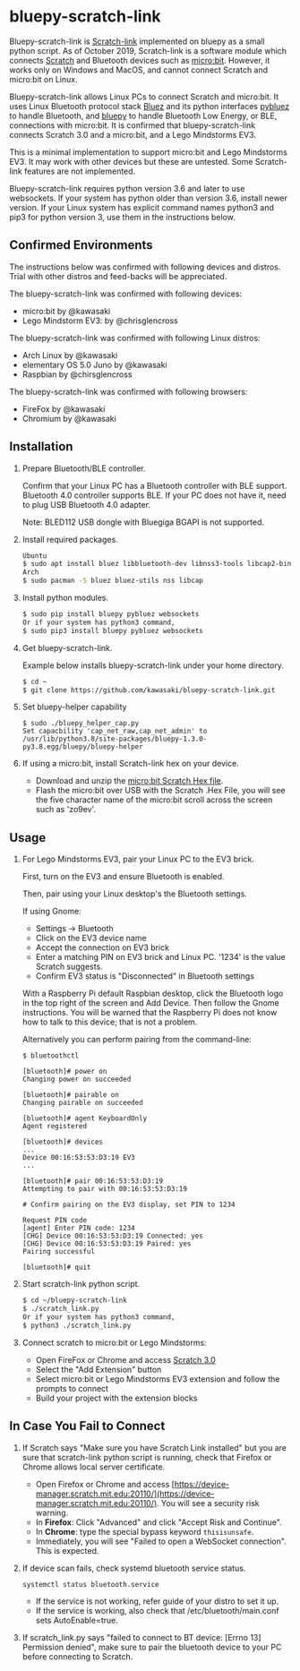 # bluepy-scratch-link

Bluepy-scratch-link is [Scratch-link](https://github.com/LLK/scratch-link)
implemented on bluepy as a small python script. As of October 2019, Scratch-link
is a software module which connects [Scratch](https://scratch.mit.edu/) and
Bluetooth devices such as [micro:bit](https://microbit.org/). However, it works
only on Windows and MacOS, and cannot connect Scratch and micro:bit on Linux.

Bluepy-scratch-link allows Linux PCs to connect Scratch and micro:bit. It uses
Linux Bluetooth protocol stack [Bluez](http://www.bluez.org/) and its python
interfaces [pybluez](https://github.com/pybluez/pybluez) to handle Bluetooth,
and [bluepy](https://github.com/IanHarvey/bluepy) to handle Bluetooth Low
Energy, or BLE, connections with micro:bit. It is confirmed that
bluepy-scratch-link connects Scratch 3.0 and a micro:bit, and a Lego Mindstorms
EV3.

This is a minimal implementation to support micro:bit and Lego Mindstorms EV3.
It may work with other devices but these are untested. Some Scratch-link
features are not implemented.

Bluepy-scratch-link requires python version 3.6 and later to use websockets.
If your system has python older than version 3.6, install newer version. If your
Linux system has explicit command names python3 and pip3 for python version 3,
use them in the instructions below.

Confirmed Environments
----------------------
The instructions below was confirmed with following devices and distros.
Trial with other distros and feed-backs will be appreciated.

The bluepy-scratch-link was confirmed with following devices:
* micro:bit by @kawasaki
* Lego Mindstorm EV3: by @chrisglencross

The bluepy-scratch-link was confirmed with following Linux distros:
* Arch Linux by @kawasaki
* elementary OS 5.0 Juno by @kawasaki
* Raspbian by @chirsglencross

The bluepy-scratch-link was confirmed with following browsers:
* FireFox by @kawasaki
* Chromium by @kawasaki

Installation
------------
1. Prepare Bluetooth/BLE controller.

   Confirm that your Linux PC has a Bluetooth controller with BLE support.
   Bluetooth 4.0 controller supports BLE. If your PC does not have it, need
   to plug USB Bluetooth 4.0 adapter.

   Note: BLED112 USB dongle with Bluegiga BGAPI is not supported.

2. Install required packages.

    ```sh
    Ubuntu
    $ sudo apt install bluez libbluetooth-dev libnss3-tools libcap2-bin
    Arch
    $ sudo pacman -S bluez bluez-utils nss libcap
    ```

3. Install python modules.

    ```sh
    $ sudo pip install bluepy pybluez websockets
    Or if your system has python3 command,
    $ sudo pip3 install bluepy pybluez websockets
    ```

4. Get bluepy-scratch-link.

   Example below installs bluepy-scratch-link under your home directory.
    ```sh
    $ cd ~
    $ git clone https://github.com/kawasaki/bluepy-scratch-link.git
    ```

5. Set bluepy-helper capability
    ```
    $ sudo ./bluepy_helper_cap.py
    Set capacbility 'cap_net_raw,cap_net_admin' to /usr/lib/python3.8/site-packages/bluepy-1.3.0-py3.8.egg/bluepy/bluepy-helper
    ```

6. If using a micro:bit, install Scratch-link hex on your device.

    * Download and unzip the [micro:bit Scratch Hex file](https://downloads.scratch.mit.edu/microbit/scratch-microbit-1.1.0.hex.zip).
    * Flash the micro:bit over USB with the Scratch .Hex File, you will see the
      five character name of the micro:bit scroll across the screen such as
      'zo9ev'.

Usage
-----
1. For Lego Mindstorms EV3, pair your Linux PC to the EV3 brick.

   First, turn on the EV3 and ensure Bluetooth is enabled.

   Then, pair using your Linux desktop's the Bluetooth settings.

   If using Gnome:
      * Settings -> Bluetooth
      * Click on the EV3 device name
      * Accept the connection on EV3 brick
      * Enter a matching PIN on EV3 brick and Linux PC. '1234' is the value Scratch suggests.
      * Confirm EV3 status is "Disconnected" in Bluetooth settings

   With a Raspberry Pi default Raspbian desktop, click the Bluetooth logo in the top right of the screen and
   Add Device. Then follow the Gnome instructions. You will be warned that the Raspberry Pi
   does not know how to talk to this device; that is not a problem.

   Alternatively you can perform pairing from the command-line:
   ```shell script
   $ bluetoothctl

   [bluetooth]# power on
   Changing power on succeeded

   [bluetooth]# pairable on
   Changing pairable on succeeded

   [bluetooth]# agent KeyboardOnly
   Agent registered

   [bluetooth]# devices
   ...
   Device 00:16:53:53:D3:19 EV3
   ...

   [bluetooth]# pair 00:16:53:53:D3:19
   Attempting to pair with 00:16:53:53:D3:19

   # Confirm pairing on the EV3 display, set PIN to 1234

   Request PIN code
   [agent] Enter PIN code: 1234
   [CHG] Device 00:16:53:53:D3:19 Connected: yes
   [CHG] Device 00:16:53:53:D3:19 Paired: yes
   Pairing successful

   [bluetooth]# quit
   ```

2. Start scratch-link python script.
    ```sh
    $ cd ~/bluepy-scratch-link
    $ ./scratch_link.py
    Or if your system has python3 command,
    $ python3 ./scratch_link.py
    ```

3. Connect scratch to micro:bit or Lego Mindstorms:
    * Open FireFox or Chrome and access [Scratch 3.0](https://scratch.mit.edu/)
    * Select the "Add Extension" button
    * Select micro:bit or Lego Mindstorms EV3 extension and follow the prompts to connect
    * Build your project with the extension blocks

In Case You Fail to Connect
---------------------------

1. If Scratch says "Make sure you have Scratch Link installed" but you are sure
   that scratch-link python script is running, check that Firefox or Chrome
   allows local server certificate.
    * Open Firefox or Chrome and access [https://device-manager.scratch.mit.edu:20110/](https://device-manager.scratch.mit.edu:20110/). You will see a security risk warning.
    * In **Firefox**: Click "Advanced" and click "Accept Risk and Continue".
    * In **Chrome**: type the special bypass keyword `thisisunsafe`.
    * Immediately, you will see "Failed to open a WebSocket connection". This is expected.

2. If device scan fails, check systemd bluetooth service status.
    ```
    systemctl status bluetooth.service
    ```
    * If the service is not working, refer guide of your distro to set it up.
    * If the service is working, also check that /etc/bluetooth/main.conf sets AutoEnable=true.

3. If scratch_link.py says "failed to connect to BT device: [Errno 13] Permission denied",
   make sure to pair the bluetooth device to your PC before connecting to Scratch.
